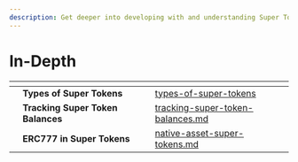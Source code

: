 ```yaml
---
description: Get deeper into developing with and understanding Super Tokens
---
```


# In-Depth

<table data-view="cards"><thead><tr><th></th><th></th><th></th><th data-hidden data-card-target data-type="content-ref"></th></tr></thead><tbody><tr><td></td><td><strong>Types of Super Tokens</strong></td><td></td><td><a href="types-of-super-tokens/">types-of-super-tokens</a></td></tr><tr><td></td><td><strong>Tracking Super Token Balances</strong></td><td></td><td><a href="tracking-super-token-balances.md">tracking-super-token-balances.md</a></td></tr><tr><td><strong></strong></td><td><strong>ERC777 in Super Tokens</strong></td><td></td><td><a href="types-of-super-tokens/native-asset-super-tokens.md">native-asset-super-tokens.md</a></td></tr></tbody></table>
